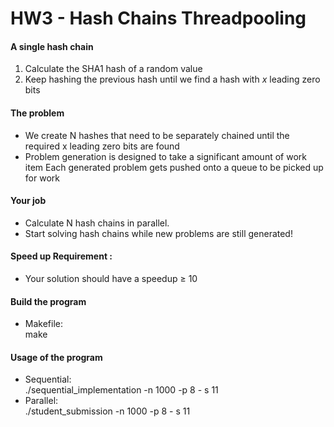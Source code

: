# HW3 - Hash Chains Threadpooling


#### A single hash chain
1. Calculate the SHA1 hash of a random value
2. Keep hashing the previous hash until we find a hash with *x* leading zero bits

#### The problem
- We create N hashes that need to be separately chained until the required x leading zero bits are found
- Problem generation is designed to take a significant amount of work item Each generated problem gets pushed onto a queue to be picked up for work

#### Your job
- Calculate N hash chains in parallel.
- Start solving hash chains while new problems are still generated!

#### Speed up Requirement :
- Your solution should have a speedup ≥ 10
#### Build the program
- Makefile:  
make
#### Usage of the program
- Sequential:  
./sequential_implementation -n 1000 -p 8 - s 11
- Parallel:  
./student_submission -n 1000 -p 8 - s 11